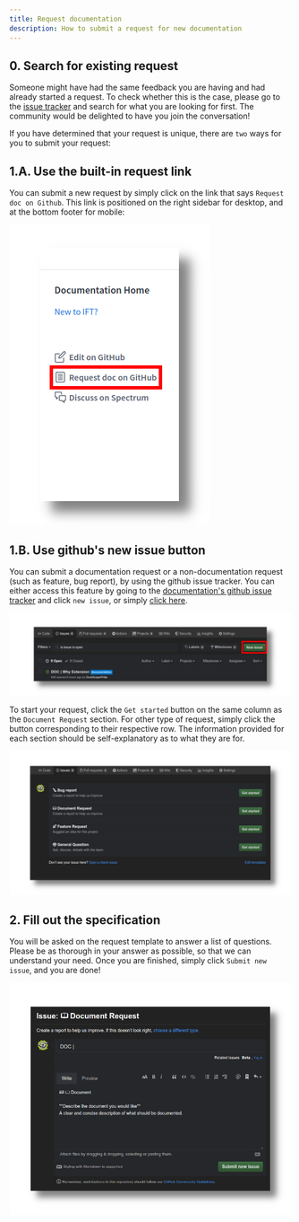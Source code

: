 ```yaml
---
title: Request documentation
description: How to submit a request for new documentation
---
```


## 0. Search for existing request

Someone might have had the same feedback you are having and had already started a request. To check whether this is the case, please go to the [issue tracker](https://github.com/louisgv/doc.ift.org/issues) and search for what you are looking for first. The community would be delighted to have you join the conversation!

If you have determined that your request is unique, there are `two` ways for you to submit your request:

## 1.A. Use the built-in request link

You can submit a new request by simply click on the link that says `Request doc on Github`. This link is positioned on the right sidebar for desktop, and at the bottom footer for mobile:

![Built-in request link](./built-in-request-doc.png)

## 1.B. Use github's new issue button

You can submit a documentation request or a non-documentation request (such as feature, bug report), by using the github issue tracker. You can either access this feature by going to the [documentation's github issue tracker](https://github.com/louisgv/doc.ift.org/issues) and click `new issue`, or simply [click here](https://github.com/louisgv/doc.ift.org/issues/new/choose).

![Github new issue](./github-new-issue-button.png)

To start your request, click the `Get started` button on the same column as the `Document Request` section. For other type of request, simply click the button corresponding to their respective row. The information provided for each section should be self-explanatory as to what they are for.

![Github issue template](./github-template.png)

## 2. Fill out the specification

You will be asked on the request template to answer a list of questions. Please be as thorough in your answer as possible, so that we can understand your need. Once you are finished, simply click `Submit new issue`, and you are done!

![Github submit issue](./github-submit-new-issue.png)
